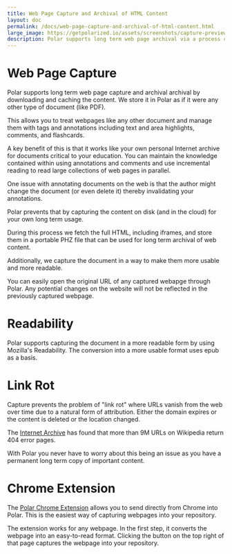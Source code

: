```yaml
---
title: Web Page Capture and Archival of HTML Content
layout: doc
permalink: /docs/web-page-capture-and-archival-of-html-content.html
large_image: https://getpolarized.io/assets/screenshots/capture-preview-narrow.png
description: Polar supports long term web page archival via a process called capture which downloads and caches the content locally.
---
```


# Web Page Capture

Polar supports long term web page capture and archival archival by 
downloading and caching the content.  We store it in Polar as if it were
any other type of document (like PDF).

This allows you to treat webpages like any other document and manage them with tags and annotations including text and
area highlights, comments, and flashcards.

A key benefit of this is that it works like your own personal Internet archive
for documents critical to your education. You can maintain the knowledge 
contained within using annotations and comments and use incremental reading to 
read large collections of web pages in parallel.  

One issue with annotating documents on the web is that the author might change
the document (or even delete it) thereby invalidating your annotations.

Polar prevents that by capturing the content on disk (and in the cloud) for your
own long term usage.

During this process we fetch the full HTML, including iframes, and store them in
a portable PHZ file that can be used for long term archival of web content.

Additionally, we capture the document in a way to make them more usable and more 
readable.

You can easily open the original URL of any captured webapge through Polar. Any potential changes on the website will not be reflected in the previously captured webpage.

# Readability

Polar supports capturing the document in a more readable form by using Mozilla's Readability. The conversion into a more usable format uses epub as a basis.

# Link Rot

Capture prevents the problem of "link rot" where URLs vanish from the web over
time due to a natural form of attribution.  Either the domain expires or the 
content is deleted or the location changed.

The <a href="https://blog.archive.org/2018/10/01/more-than-9-million-broken-links-on-wikipedia-are-now-rescued/">Internet Archive</a> has found that more than 9M URLs on Wikipedia return 404 error
pages.

With Polar you never have to worry about this being an issue as you have a 
permanent long term copy of important content.

# Chrome Extension

The <a href="https://chrome.google.com/webstore/detail/save-to-polar/jkfdkjomocoaljglgddnmhcbolldcafd">Polar Chrome Extension</a> 
allows you to send directly from Chrome into Polar. This is the easiest way of capturing webpages into your repository.

The extension works for any webpage. In the first step, it converts the webpage into an easy-to-read format. Clicking the button on the top right of that page captures the webpage into your repository.

